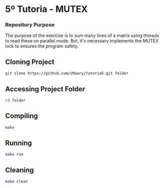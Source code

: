 # 5º Tutoria - MUTEX

### Repository Purpose

The purpose of the exercise is to sum many lines of a matrix using
threads to read these on parallel mode. But, it's necessary implements
the MUTEX lock to ensures the program safety.

## Cloning Project

```bash
git clone https://github.com/iMaary/tutoria5.git folder
```
## Accessing Project Folder

```bash
cd folder
```

## Compiling

```bash
make
```

## Running

```bash
make run
```

## Cleaning

```bash
make clean
```
